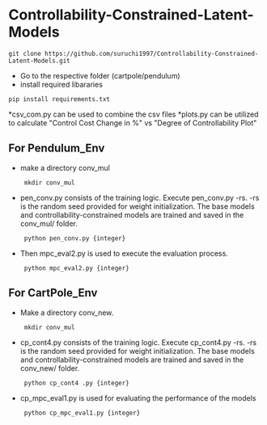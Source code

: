 # Controllability-Constrained-Latent-Models
```
git clone https://github.com/suruchi1997/Controllability-Constrained-Latent-Models.git
```
* Go to the respective folder (cartpole/pendulum)
* install required libararies
```
pip install requirements.txt 
```
*csv_com.py can be used to combine the csv files
*plots.py can be utilized to calculate "Control Cost Change in %" vs "Degree of Controllability Plot"
## For Pendulum_Env
 * make a directory conv_mul
   ```
    mkdir conv_mul
   ```  
 * pen_conv.py consists of the training logic. Execute pen_conv.py -rs. -rs is the random seed provided for weight initialization. The  base models and controllability-constrained models are trained and saved in the conv_mul/ folder.
   ```
    python pen_conv.py {integer}
   ```  
 * Then mpc_eval2.py is used to execute the evaluation process.

   ```
    python mpc_eval2.py {integer} 
   ```
## For CartPole_Env
 * Make a directory conv_new. 
   ```
    mkdir conv_mul
   ```  
 * cp_cont4.py consists of the training logic. Execute cp_cont4.py -rs. -rs is the random seed provided for weight initialization. The  base models and controllability-constrained models are trained and saved in the conv_new/ folder.
   
   ```
    python cp_cont4 .py {integer}
   ```  
 * cp_mpc_eval1.py is used for evaluating the performance of the models

   ```
    python cp_mpc_eval1.py {integer}
   ```
